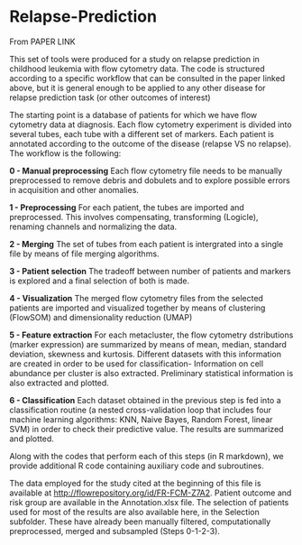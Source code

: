 # Relapse-Prediction

From PAPER LINK

This set of tools were produced for a study on relapse prediction in childhood leukemia with flow cytometry data. The code is structured according to a specific workflow that can be consulted in the paper linked above, but it is general enough to be applied to any other disease for relapse prediction task (or other outcomes of interest)

The starting point is a database of patients for which we have flow cytometry data at diagnosis. Each flow cytometry experiment is divided into several tubes, each tube with a different set of markers. Each patient is annotated according to the outcome of the disease (relapse VS no relapse). The workflow is the following:

**0 - Manual preprocessing**
    Each flow cytometry file needs to be manually preprocessed to remove debris and dobulets and to explore possible errors in acquisition and other anomalies.

**1 - Preprocessing**
    For each patient, the tubes are imported and preprocessed. This involves compensating, transforming (Logicle), renaming channels and normalizing the data. 

**2 - Merging**
    The set of tubes from each patient is intergrated into a single file by means of file merging algorithms. 

**3 - Patient selection**
    The tradeoff between number of patients and markers is explored and a final selection of both is made.

**4 - Visualization**
    The merged flow cytometry files from the selected patients are imported and visualized together by means of clustering (FlowSOM) and dimensionality reduction (UMAP)

**5 - Feature extraction**
    For each metacluster, the flow cytometry dstributions (marker expression) are summarized by means of mean, median, standard deviation, skewness and kurtosis. Different datasets with this information are created in order to be used for classification-
    Information on cell abundance per cluster is also extracted. Preliminary statistical information is also extracted and plotted.

**6 - Classification**
    Each dataset obtained in the previous step is fed into a classification routine (a nested cross-validation loop that includes four machine learning algorithms: KNN, Naive Bayes, Random Forest, linear SVM) in order to check their predictive value.
    The results are summarized and plotted.


Along with the codes that perform each of this steps (in R markdown), we provide additional R code containing auxiliary code and subroutines. 

The data employed for the study cited at the beginning of this file is available at http://flowrepository.org/id/FR-FCM-Z7A2. Patient outcome and risk group are available in the Annotation.xlsx file. The selection of patients used for most of the results are also available here, in the Selection subfolder. These have already been manually filtered, computationally preprocessed, merged and subsampled (Steps 0-1-2-3). 
